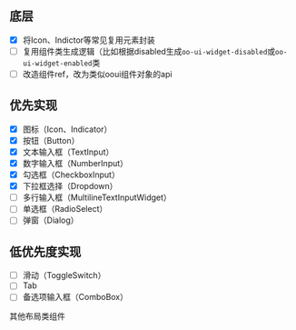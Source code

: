 ## 底层

- [x] 将Icon、Indictor等常见复用元素封装
- [ ] 复用组件类生成逻辑（比如根据disabled生成`oo-ui-widget-disabled`或`oo-ui-widget-enabled`类
- [ ] 改造组件ref，改为类似ooui组件对象的api

## 优先实现

- [x] 图标（Icon、Indicator）
- [x] 按钮（Button）
- [x] 文本输入框（TextInput）
- [x] 数字输入框（NumberInput）
- [x] 勾选框（CheckboxInput）
- [x] 下拉框选择（Dropdown）
- [ ] 多行输入框（MultilineTextInputWidget）
- [ ] 单选框（RadioSelect）
- [ ] 弹窗（Dialog）

## 低优先度实现

- [ ] 滑动（ToggleSwitch）
- [ ] Tab
- [ ] 备选项输入框（ComboBox）

其他布局类组件
